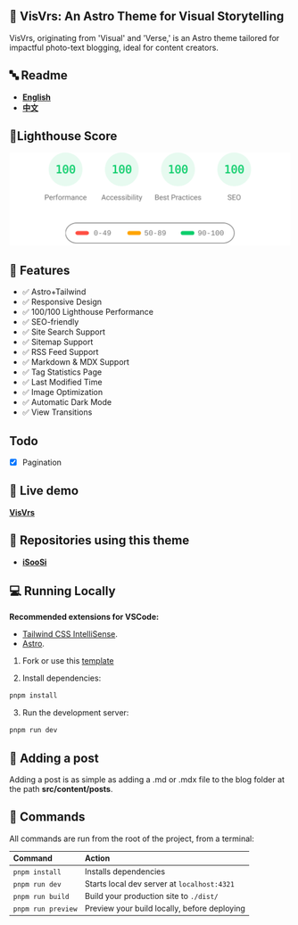 
## 🚀 VisVrs: An Astro Theme for Visual Storytelling

VisVrs, originating from 'Visual' and 'Verse,' is an Astro theme tailored for impactful photo-text blogging, ideal for content creators.

## 🔤 Readme

- [**English**](https://github.com/isooosi/VisVrs/blob/main/README.md)
- [**中文**](https://github.com/isooosi/VisVrs/blob/main/README.zh.md)

## 💯Lighthouse Score

<p align="center">
  <a href="https://pagespeed.web.dev/analysis/https-visvrs-vercel-app/iv2xknok2a?form_factor=mobile">
    <img width="510" alt="Visvrs Lighthouse Score" src="public/visvrs-lighthouse-score.svg">
  <a>
</p>


## 🎉 Features

- ✅ Astro+Tailwind
- ✅ Responsive Design
- ✅ 100/100 Lighthouse Performance
- ✅ SEO-friendly
- ✅ Site Search Support
- ✅ Sitemap Support
- ✅ RSS Feed Support
- ✅ Markdown & MDX Support
- ✅ Tag Statistics Page
- ✅ Last Modified Time
- ✅ Image Optimization
- ✅ Automatic Dark Mode
- ✅ View Transitions

## Todo

- [x] Pagination

## 🎡 Live demo

[**VisVrs**](visvrs.vercel.app)

## 👬 Repositories using this theme

- [**iSooSi**](https://isoosi.xyz)

## 💻 Running Locally

**Recommended extensions for VSCode:**

- [Tailwind CSS IntelliSense](https://marketplace.visualstudio.com/items?itemName=bradlc.vscode-tailwindcss).
- [Astro](https://marketplace.visualstudio.com/items?itemName=astro-build.astro-vscode).

1. Fork or use this [template](https://github.com/isooosi/VisVrs)

2. Install dependencies:

```bash
pnpm install
```

3. Run the development server:

```bash
pnpm run dev
```

## 📄 Adding a post

Adding a post is as simple as adding a .md or .mdx file to the blog folder at the path **src/content/posts**. 

## 🧞 Commands

All commands are run from the root of the project, from a terminal:

| Command            | Action                                       |
| :----------------- | :------------------------------------------- |
| `pnpm install`     | Installs dependencies                        |
| `pnpm run dev`     | Starts local dev server at `localhost:4321`  |
| `pnpm run build`   | Build your production site to `./dist/`      |
| `pnpm run preview` | Preview your build locally, before deploying |

